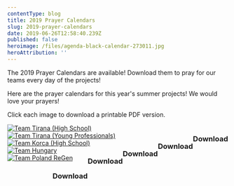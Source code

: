```yaml
---
contentType: blog
title: 2019 Prayer Calendars
slug: 2019-prayer-calendars
date: 2019-06-26T12:58:40.239Z
published: false
heroimage: /files/agenda-black-calendar-273011.jpg
heroAttribution: ''
---
```

The 2019 Prayer Calendars are available! Download them to pray for our teams every day of the projects!

Here are the prayer calendars for this year's summer projects!  We would love
your prayers!

Click each image to download a printable PDF version.

<a href="/files/prayercalendars/2019/ee-2019_prayer-calendar_team-tirana-hs-albania.pdf">
  <img src="/files/prayercalendars/2019/tirana-hs.jpg"
    alt="Team Tirana (High School)">
  </img>
  <h3 style="float:right;">Download <i class="fas fa-download"></i></h3>
</a>

<a href="/files/prayercalendars/2019/EE-2019_Prayer-Calendar_Team-Tirana-YP.pdf">
  <img src="/files/prayercalendars/2019/tirana-yp.jpg"
    alt="Team Tirana (Young Professionals)">
  </img>
  <h3 style="float:right;">Download <i class="fas fa-download"></i></h3>
</a>

<a href="/files/prayercalendars/2019/EE-2019_Prayer-Calendar_Team-Korca-HS.pdf">
  <img src="/files/prayercalendars/2019/korca-hs.jpg"
    alt="Team Korca (High School)">
  </img>
  <h3 style="float:right;">Download <i class="fas fa-download"></i></h3>
</a>

<a href="/files/prayercalendars/2019/EE-2019_Prayer-Calendar_Team-Hungary.pdf">
  <img src="/files/prayercalendars/2019/hungary-hs.jpg"
    alt="Team Hungary">
  </img>
  <h3 style="float:right;">Download <i class="fas fa-download"></i></h3>
</a>

<a href="/files/prayercalendars/2019/EE-2019_Prayer-Calendar_Team-Poland.pdf">
  <img src="/files/prayercalendars/2019/poland-regen.jpg"
    alt="Team Poland ReGen">
  </img>
  <h3 style="float:right;">Download <i class="fas fa-download"></i></h3>
</a>
